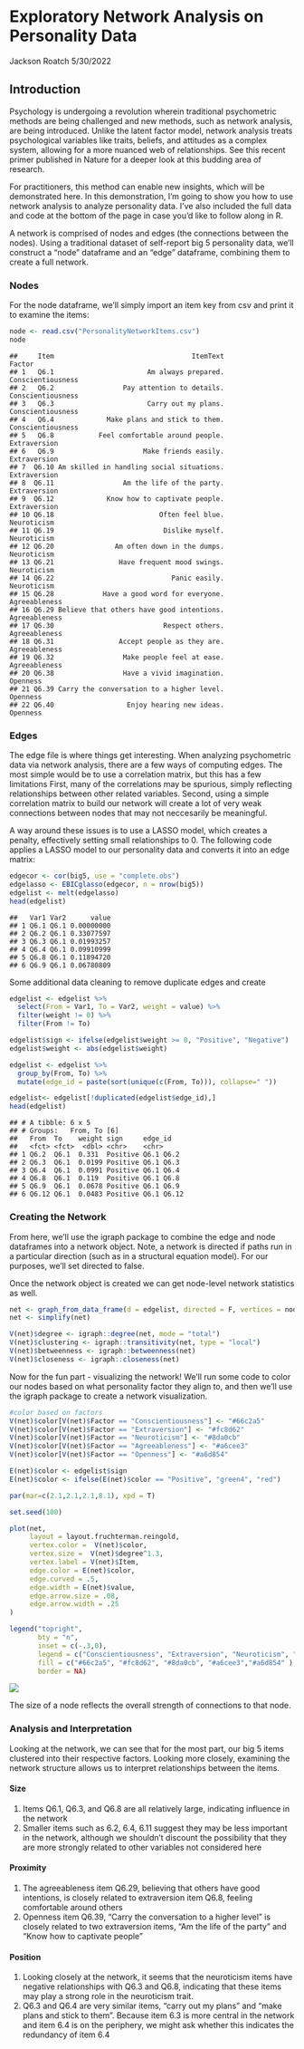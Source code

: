 Exploratory Network Analysis on Personality Data
================
Jackson Roatch
5/30/2022

## Introduction

Psychology is undergoing a revolution wherein traditional psychometric
methods are being challenged and new methods, such as network analysis,
are being introduced. Unlike the latent factor model, network analysis
treats psychological variables like traits, beliefs, and attitudes as a
complex system, allowing for a more nuanced web of relationships. See
this recent primer published in Nature for a deeper look at this budding
area of research.

For practitioners, this method can enable new insights, which will be
demonstrated here. In this demonstration, I’m going to show you how to
use network analysis to analyze personality data. I’ve also included the
full data and code at the bottom of the page in case you’d like to
follow along in R.

A network is comprised of nodes and edges (the connections between the
nodes). Using a traditional dataset of self-report big 5 personality
data, we’ll construct a “node” dataframe and an “edge” dataframe,
combining them to create a full network.

### Nodes

For the node dataframe, we’ll simply import an item key from csv and
print it to examine the items:

``` r
node <- read.csv("PersonalityNetworkItems.csv")
node
```

    ##     Item                                  ItemText            Factor
    ## 1   Q6.1                       Am always prepared. Conscientiousness
    ## 2   Q6.2                 Pay attention to details. Conscientiousness
    ## 3   Q6.3                       Carry out my plans. Conscientiousness
    ## 4   Q6.4             Make plans and stick to them. Conscientiousness
    ## 5   Q6.8           Feel comfortable around people.      Extraversion
    ## 6   Q6.9                      Make friends easily.      Extraversion
    ## 7  Q6.10 Am skilled in handling social situations.      Extraversion
    ## 8  Q6.11                 Am the life of the party.      Extraversion
    ## 9  Q6.12             Know how to captivate people.      Extraversion
    ## 10 Q6.18                          Often feel blue.       Neuroticism
    ## 11 Q6.19                           Dislike myself.       Neuroticism
    ## 12 Q6.20               Am often down in the dumps.       Neuroticism
    ## 13 Q6.21                Have frequent mood swings.       Neuroticism
    ## 14 Q6.22                             Panic easily.       Neuroticism
    ## 15 Q6.28            Have a good word for everyone.     Agreeableness
    ## 16 Q6.29 Believe that others have good intentions.     Agreeableness
    ## 17 Q6.30                           Respect others.     Agreeableness
    ## 18 Q6.31                Accept people as they are.     Agreeableness
    ## 19 Q6.32                 Make people feel at ease.     Agreeableness
    ## 20 Q6.38                 Have a vivid imagination.          Openness
    ## 21 Q6.39 Carry the conversation to a higher level.          Openness
    ## 22 Q6.40                  Enjoy hearing new ideas.          Openness

### Edges

The edge file is where things get interesting. When analyzing
psychometric data via network analysis, there are a few ways of
computing edges. The most simple would be to use a correlation matrix,
but this has a few limitations First, many of the correlations may be
spurious, simply reflecting relationships between other related
variables. Second, using a simple correlation matrix to build our
network will create a lot of very weak connections between nodes that
may not neccesarily be meaningful.

A way around these issues is to use a LASSO model, which creates a
penalty, effectively setting small relationships to 0. The following
code applies a LASSO model to our personality data and converts it into
an edge matrix:

``` r
edgecor <- cor(big5, use = "complete.obs")
edgelasso <- EBICglasso(edgecor, n = nrow(big5))
edgelist <- melt(edgelasso)
head(edgelist)
```

    ##   Var1 Var2      value
    ## 1 Q6.1 Q6.1 0.00000000
    ## 2 Q6.2 Q6.1 0.33077597
    ## 3 Q6.3 Q6.1 0.01993257
    ## 4 Q6.4 Q6.1 0.09910999
    ## 5 Q6.8 Q6.1 0.11894720
    ## 6 Q6.9 Q6.1 0.06780809

Some additional data cleaning to remove duplicate edges and create

``` r
edgelist <- edgelist %>%
  select(From = Var1, To = Var2, weight = value) %>%
  filter(weight != 0) %>%
  filter(From != To)

edgelist$sign <- ifelse(edgelist$weight >= 0, "Positive", "Negative")
edgelist$weight <- abs(edgelist$weight)

edgelist <- edgelist %>%
  group_by(From, To) %>%
  mutate(edge_id = paste(sort(unique(c(From, To))), collapse=" ")) 

edgelist<- edgelist[!duplicated(edgelist$edge_id),]
head(edgelist)
```

    ## # A tibble: 6 x 5
    ## # Groups:   From, To [6]
    ##   From  To    weight sign     edge_id   
    ##   <fct> <fct>  <dbl> <chr>    <chr>     
    ## 1 Q6.2  Q6.1  0.331  Positive Q6.1 Q6.2 
    ## 2 Q6.3  Q6.1  0.0199 Positive Q6.1 Q6.3 
    ## 3 Q6.4  Q6.1  0.0991 Positive Q6.1 Q6.4 
    ## 4 Q6.8  Q6.1  0.119  Positive Q6.1 Q6.8 
    ## 5 Q6.9  Q6.1  0.0678 Positive Q6.1 Q6.9 
    ## 6 Q6.12 Q6.1  0.0483 Positive Q6.1 Q6.12

### Creating the Network

From here, we’ll use the igraph package to combine the edge and node
dataframes into a network object. Note, a network is directed if paths
run in a particular direction (such as in a structural equation model).
For our purposes, we’ll set directed to false.

Once the network object is created we can get node-level network
statistics as well.

``` r
net <- graph_from_data_frame(d = edgelist, directed = F, vertices = node)
net <- simplify(net)

V(net)$degree <- igraph::degree(net, mode = "total")
V(net)$clustering <- igraph::transitivity(net, type = "local")
V(net)$betweenness <- igraph::betweenness(net)
V(net)$closeness <- igraph::closeness(net)
```

Now for the fun part - visualizing the network! We’ll run some code to
color our nodes based on what personality factor they align to, and then
we’ll use the igraph package to create a network visualization.

``` r
#color based on factors
V(net)$color[V(net)$Factor == "Conscientiousness"] <- "#66c2a5"
V(net)$color[V(net)$Factor == "Extraversion"] <- "#fc8d62"
V(net)$color[V(net)$Factor == "Neuroticism"] <- "#8da0cb"
V(net)$color[V(net)$Factor == "Agreeableness"] <- "#a6cee3"
V(net)$color[V(net)$Factor == "Openness"] <- "#a6d854"

E(net)$color <- edgelist$sign
E(net)$color <- ifelse(E(net)$color == "Positive", "green4", "red")

par(mar=c(2.1,2.1,2.1,8.1), xpd = T)

set.seed(100)

plot(net,
     layout = layout.fruchterman.reingold,
     vertex.color =  V(net)$color,
     vertex.size =  V(net)$degree^1.3,
     vertex.label = V(net)$Item,
     edge.color = E(net)$color,
     edge.curved = .5,
     edge.width = E(net)$value,
     edge.arrow.size = .08,
     edge.arrow.width = .25
)

legend("topright", 
       bty = "n",
       inset = c(-.3,0),
       legend = c("Conscientiousness", "Extraversion", "Neuroticism", "Agreeableness", "Openness"),
       fill = c("#66c2a5", "#fc8d62", "#8da0cb", "#a6cee3","#a6d854" ), 
       border = NA)
```

![](README_files/figure-gfm/unnamed-chunk-4-1.png)<!-- -->

The size of a node reflects the overall strength of connections to that
node.

### Analysis and Interpretation

Looking at the network, we can see that for the most part, our big 5
items clustered into their respective factors. Looking more closely,
examining the network structure allows us to interpret relationships
between the items.

#### Size

1.  Items Q6.1, Q6.3, and Q6.8 are all relatively large, indicating
    influence in the network
2.  Smaller items such as 6.2, 6.4, 6.11 suggest they may be less
    important in the network, although we shouldn’t discount the
    possibility that they are more strongly related to other variables
    not considered here

#### Proximity

1.  The agreeableness item Q6.29, believing that others have good
    intentions, is closely related to extraversion item Q6.8, feeling
    comfortable around others
2.  Openness item Q6.39, “Carry the conversation to a higher level” is
    closely related to two extraversion items, “Am the life of the
    party” and “Know how to captivate people”

#### Position

1.  Looking closely at the network, it seems that the neuroticism items
    have negative relationships with Q6.3 and Q6.8, indicating that
    these items may play a strong role in the neuroticism trait.
2.  Q6.3 and Q6.4 are very similar items, “carry out my plans” and “make
    plans and stick to them”. Because item 6.3 is more central in the
    network and item 6.4 is on the periphery, we might ask whether this
    indicates the redundancy of item 6.4
